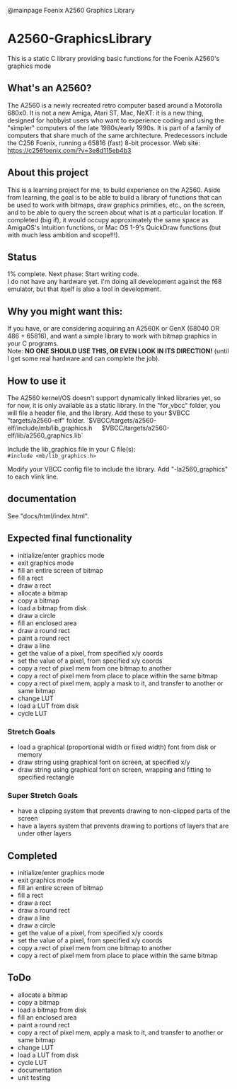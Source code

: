 @mainpage Foenix A2560 Graphics Library
# A2560-GraphicsLibrary
This is a static C library providing basic functions for the Foenix A2560's graphics mode

## What's an A2560?
The A2560 is a newly recreated retro computer based around a Motorolla 680x0. It is not a new Amiga, Atari ST, Mac, NeXT: it is a new thing, designed for hobbyist users who want to experience coding and using the "simpler" computers of the late 1980s/early 1990s. It is part of a family of computers that share much of the same architecture. Predecessors include the C256 Foenix, running a 65816 (fast) 8-bit processor. 
Web site: https://c256foenix.com/?v=3e8d115eb4b3

## About this project
This is a learning project for me, to build experience on the A2560. Aside from learning, the goal is to be able to build a library of functions that can be used to work with bitmaps, draw graphics primities, etc., on the screen, and to be able to query the screen about what is at a particular location. If completed (big if), it would occupy approximately the same space as AmigaOS's Intuition functions, or Mac OS 1-9's QuickDraw functions (but with much less ambition and scope!!!).  

## Status
1% complete. Next phase: Start writing code.  
I do not have any hardware yet. I'm doing all development against the f68 emulator, but that itself is also a tool in development. 

## Why you might want this:
If you have, or are considering acquiring an A2560K or GenX (68040 OR 486 + 65816), and want a simple library to work with bitmap graphics in your C programs.  
Note: **NO ONE SHOULD USE THIS, OR EVEN LOOK IN ITS DIRECTION!** (until I get some real hardware and can complete the job).

## How to use it
The A2560 kernel/OS doesn't support dynamically linked libraries yet, so for now, it is only available as a static library. In the "for_vbcc" folder, you will file a header file, and the library. Add these to your $VBCC "targets/a2560-elf" folder.  
`$VBCC/targets/a2560-elf/include/mb/lib_graphics.h`  
`$VBCC/targets/a2560-elf/lib/a2560_graphics.lib`  

Include the lib_graphics file in your C file(s):  
`#include <mb/lib_graphics.h>`

Modify your VBCC config file to include the library. Add "-la2560_graphics" to each vlink line.  

## documentation
See "docs/html/index.html".

## Expected final functionality
 * initialize/enter graphics mode
 * exit graphics mode
 * fill an entire screen of bitmap
 * fill a rect
 * draw a rect
 * allocate a bitmap
 * copy a bitmap
 * load a bitmap from disk
 * draw a circle
 * fill an enclosed area
 * draw a round rect
 * paint a round rect
 * draw a line
 * get the value of a pixel, from specified x/y coords
 * set the value of a pixel, from specified x/y coords
 * copy a rect of pixel mem from one bitmap to another
 * copy a rect of pixel mem from place to place within the same bitmap
 * copy a rect of pixel mem, apply a mask to it, and transfer to another or same bitmap
 * change LUT
 * load a LUT from disk
 * cycle LUT

### Stretch Goals
 * load a graphical (proportional width or fixed width) font from disk or memory
 * draw string using graphical font on screen, at specified x/y
 * draw string using graphical font on screen, wrapping and fitting to specified rectangle

### Super Stretch Goals
 * have a clipping system that prevents drawing to non-clipped parts of the screen
 * have a layers system that prevents drawing to portions of layers that are under other layers
 
## Completed
 * initialize/enter graphics mode
 * exit graphics mode
 * fill an entire screen of bitmap
 * fill a rect
 * draw a rect
 * draw a round rect
 * draw a line
 * draw a circle
 * get the value of a pixel, from specified x/y coords
 * set the value of a pixel, from specified x/y coords
 * copy a rect of pixel mem from one bitmap to another
 * copy a rect of pixel mem from place to place within the same bitmap

## ToDo
 * allocate a bitmap
 * copy a bitmap
 * load a bitmap from disk
 * fill an enclosed area
 * paint a round rect
 * copy a rect of pixel mem, apply a mask to it, and transfer to another or same bitmap
 * change LUT
 * load a LUT from disk
 * cycle LUT
 * documentation
 * unit testing